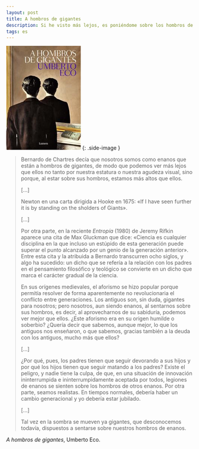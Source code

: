 ```yaml
---
layout: post
title: A hombros de gigantes
description: Si he visto más lejos, es poniéndome sobre los hombros de gigantes.
tags: es
---
```


![A hombros de gigantes][1]
{: .side-image }

> Bernardo de Chartres decía que nosotros somos como enanos que están a hombros de gigantes, de modo que podemos ver más lejos que ellos no tanto por nuestra estatura o nuestra agudeza visual, sino porque, al estar sobre sus hombros, estamos más altos que ellos.
>
> [...]
>
> Newton en una carta dirigida a Hooke en 1675: «If I have seen further it is by standing on the sholders of Giants».
>
> [...]
>
> Por otra parte, en la reciente *Entropía* (1980) de Jeremy Rifkin aparece una cita de Max Gluckman que dice: «Ciencia es cualquier disciplina en la que incluso un estúpido de esta generación puede superar el punto alcanzado por un genio de la generación anterior». Entre esta cita y la atribuida a Bernardo transcurren ocho siglos, y algo ha sucedido: un dicho que se refería a la relación con los padres en el pensamiento filosófico y teológico se convierte en un dicho que marca el carácter gradual de la ciencia.
>
> En sus orígenes medievales, el aforismo se hizo popular porque permitía resolver de forma aparentemente no revolucionaria el conflicto entre generaciones. Los antiguos son, sin duda, gigantes para nosotros; pero nosotros, aun siendo enanos, al sentarnos sobre sus hombros, es decir, al aprovecharnos de su sabiduría, podemos ver mejor que ellos. ¿Este aforismo era en su origen humilde o soberbio? ¿Quería decir que sabemos, aunque mejor, lo que los antiguos nos enseñaron, o que sabemos, gracias también a la deuda con los antiguos, mucho más que ellos?
>
> [...]
>
> ¿Por qué, pues, los padres tienen que seguir devorando a sus hijos y por qué los hijos tienen que seguir matando a los padres? Existe el peligro, y nadie tiene la culpa, de que, en una situación de innovación ininterrumpida e ininterrumpidamente aceptada por todos, legiones de enanos se sienten sobre los hombros de otros enanos. Por otra parte, seamos realistas. En tiempos normales, debería haber un cambio generacional y yo debería estar jubilado.
>
> [...]
>
> Tal vez en la sombra se mueven ya gigantes, que desconocemos todavía, dispuestos a sentarse sobre nuestros hombros de enanos.

*A hombros de gigantes*, Umberto Eco.


[1]: /assets/images/notes/a-hombros-de-gigantes.jpg
